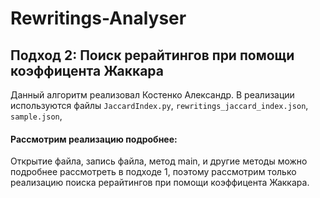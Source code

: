 # Rewritings-Analyser
## Подход 2: Поиск рерайтингов при помощи коэффицента Жаккара     

Данный алгоритм реализовал Костенко Александр. В реализации используются файлы `JaccardIndex.py`, `rewritings_jaccard_index.json`, `sample.json`,  

#### Рассмотрим реализацию подробнее:
Открытие файла, запись файла, метод main, и другие методы можно подробнее рассмотреть в подходе 1, поэтому рассмотрим только реализацию поиска рерайтингов при помощи коэффицента Жаккара.
